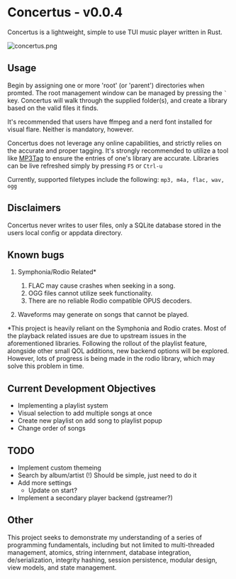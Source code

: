 # Concertus - v0.0.4

Concertus is a lightweight, simple to use TUI music player written in Rust.

![concertus.png](https://i.postimg.cc/GmfgdZt7/concertus-img.png)

## Usage

Begin by assigning one or more 'root' (or 'parent') directories when
promted. The root management window can be managed by pressing the ```
` ``` key. Concertus will walk through the supplied folder(s), and
create a library based on the valid files it finds.

It's recommended that users have ffmpeg and a nerd font installed for
visual flare. Neither is mandatory, however.

Concertus does not leverage any online capabilities, and strictly
relies on the accurate and proper tagging. It's strongly recommended
to utilize a tool like [MP3Tag](https://www.mp3tag.de/en/) to ensure
the entries of one's library are accurate. Libraries can be live
refreshed simply by pressing ```F5``` or ```Ctrl-u```

Currently, supported filetypes include the following: ```mp3, m4a, flac, wav, ogg```

## Disclaimers

Concertus never writes to user files, only a SQLite database stored in
the users local config or appdata directory. 

## Known bugs

1. Symphonia/Rodio Related*
    1. FLAC may cause crashes when seeking in a song. 
    1. OGG files cannot utilize seek functionality. 
    1. There are no reliable Rodio compatible OPUS decoders.

2. Waveforms may generate on songs that cannot be played.

*This project is heavily reliant on the Symphonia and Rodio crates.
Most of the playback related issues are due to upstream issues in the
aforementioned libraries. Following the rollout of the playlist
feature, alongside other small QOL additions, new backend options will
be explored. However, lots of progress is being made in the rodio
library, which may solve this problem in time. 

## Current Development Objectives
- Implementing a playlist system
 - Visual selection to add multiple songs at once
 - Create new playlist on add song to playlist popup
 - Change order of songs


## TODO 
- Implement custom themeing
- Search by album/artist (!) Should be simple, just need to do it
- Add more settings
    - Update on start?
- Implement a secondary player backend (gstreamer?)


## Other
This project seeks to demonstrate my understanding of a series of
programming fundamentals, including but not limited to multi-threaded
management, atomics, string internment, database integration,
de/serialization, integrity hashing, session persistence, modular
design, view models, and state management. 

